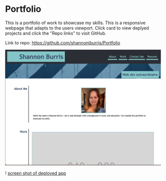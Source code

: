 # Portfolio
This is a portfolio of work to showcase my skills. This is a responsive webpage that adapts to the users viewport. Click card to view deplyed projects and click the "Repo links" to visit GitHub.

Link to repo: https://github.com/shannonjburris/Portfolio

![screen shot of deployed app](https://raw.githubusercontent.com/shannonjburris/Portfolio/main/assets/images/Screen%20Shot%202021-06-22%20at%205.43.08%20PM.png)

! [screen shot of deployed app](https://raw.githubusercontent.com/shannonjburris/Portfolio/main/assets/images/Screen%20Shot%202021-06-22%20at%205.43.24%20PM.png)